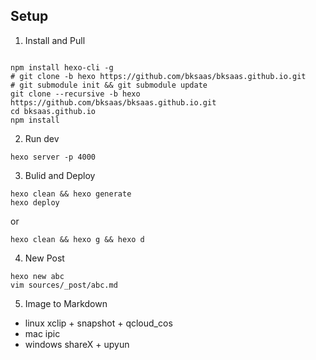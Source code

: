 ## Setup

1. Install and Pull

```shell

npm install hexo-cli -g
# git clone -b hexo https://github.com/bksaas/bksaas.github.io.git
# git submodule init && git submodule update
git clone --recursive -b hexo https://github.com/bksaas/bksaas.github.io.git
cd bksaas.github.io
npm install

```

2. Run dev

```shell
hexo server -p 4000
```

3. Bulid and Deploy

```shell
hexo clean && hexo generate
hexo deploy
```

or

```shell
hexo clean && hexo g && hexo d
```

4. New Post

```shell
hexo new abc
vim sources/_post/abc.md
```

5. Image to Markdown

  - linux
    xclip + snapshot + qcloud_cos
  - mac
    ipic
  - windows
    shareX + upyun
